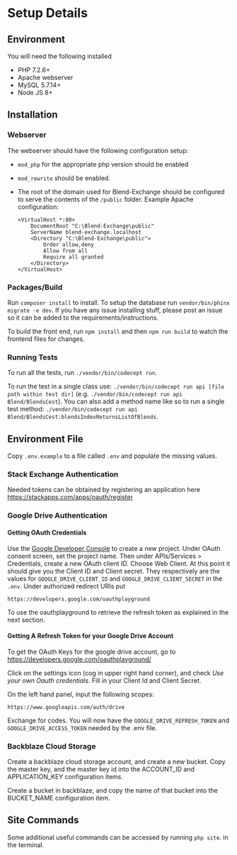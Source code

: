 # Setup Details

## Environment

You will need the following installed

* PHP 7.2.6+
* Apache webserver
* MySQL 5.7.14+
* Node JS 8+

## Installation

### Webserver

The webserver should have the following configuration setup:

* `mod_php` for the appropriate php version should be enabled
* `mod_rewrite` should be enabled.
*   The root of the domain used for Blend-Exchange should be configured to serve the contents of the `/public` folder.
    Example Apache configuration:

    ```text
    <VirtualHost *:80>
        DocumentRoot "C:\Blend-Exchange\public"
        ServerName blend-exchange.localhost
        <Directory "C:\Blend-Exchange\public">
            Order allow,deny
            Allow from all
            Require all granted
        </Directory>
    </VirtualHost>
    ```

### Packages/Build

Run `composer install` to install. To setup the database run `vendor/bin/phinx migrate -e dev`. If you have any issue installing stuff, please post an issue so it can be added to the requirements/instructions.

To build the front end, run `npm install` and then `npm run build` to watch the frontend files for changes.

### Running Tests

To run all the tests, run `./vendor/bin/codecept run`. 

To run the test in a single class use: `./vendor/bin/codecept run api [file path within test dir]` (e.g. `./vendor/bin/codecept run api Blend/BlendsCest`). You can also add a method name like so to run a single test method: `./vendor/bin/codecept run api Blend/BlendsCest:blendsIndexReturnsListOfBlends`.

## Environment File
Copy `.env.example` to a file called `.env` and populate the missing values.

### Stack Exchange Authentication

Needed tokens can be obtained by registering an application here https://stackapps.com/apps/oauth/register

### Google Drive Authentication

#### Getting OAuth Credentials

Use the [Google Developer Console](https://console.developers.google.com) to create a new project. Under OAuth consent screen, set the project name. Then under APIs/Services > Credentials, create a new OAuth client ID. Choose Web Client. At this point it should give you the Client ID and Client secret. They respectively are the values for `GOOGLE_DRIVE_CLIENT_ID` and `GOOGLE_DRIVE_CLIENT_SECRET` in the `.env`. Under authorized redirect URIs put

```
https://developers.google.com/oauthplayground 
```

To use the oauthplayground to retrieve the refresh token as explained in the next section.


#### Getting A Refresh Token for your Google Drive Account

To get the OAuth Keys for the google drive account, go to https://developers.google.com/oauthplayground/

Click on the settings icon (cog in upper right hand corner), and check *Use your own Oauth credentials*. Fill in your Client Id and Client Secret.

On the left hand panel, input the following scopes:

```
https://www.googleapis.com/auth/drive
```

Exchange for codes. You will now have the `GOOGLE_DRIVE_REFRESH_TOKEN` and `GOOGLE_DRIVE_ACCESS_TOKEN` needed by the .env file.

### Backblaze Cloud Storage

Create a backblaze cloud storage account, and create a new bucket.
Copy the master key, and the master key id into the ACCOUNT_ID and APPLICATION_KEY configuration items. 

Create a bucket in backblaze, and copy the name of that bucket into the BUCKET_NAME configuration item.

## Site Commands

Some additional useful commands can be accessed by running `php site`. in the terminal.
